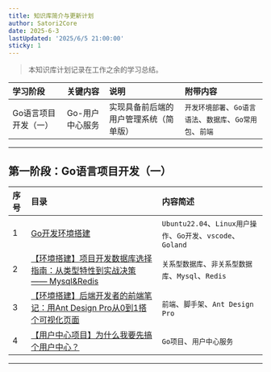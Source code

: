 ```yaml
---
title: 知识库简介与更新计划
author: Satori2Core
date: 2025-6-3
lastUpdated: '2025/6/5 21:00:00'
sticky: 1
---
```


> 本知识库计划记录在工作之余的学习总结。

|学习阶段|关键内容|说明|附带内容|
|:--|:--|:--|:--|
|Go语言项目开发（一）|Go-用户中心服务|实现具备前后端的用户管理系统（简单版）|`开发环境部署`、`Go语言语法`、`数据库`、`Go常用包`、`前端`|


---

## 第一阶段：Go语言项目开发（一）

|序号|目录|内容简述|
|:--|:--|:--|
|1|[Go开发环境搭建](/notes/noteroot/project/Go开发环境搭建)|`Ubuntu22.04`、`Linux用户操作`、`Go开发`、`vscode`、`Goland`|
|2|[【环境搭建】项目开发数据库选择指南：从类型特性到实战决策 —— Mysql&Redis](/notes/noteroot/project/数据库选择策略与安装)|`关系型数据库`、`非关系型数据库`、`Mysql`、`Redis`|
|3|[【环境搭建】后端开发者的前端笔记：用Ant Design Pro从0到1搭个可视化页面](/notes/noteroot/project/AntDesignPro的启动与瘦身)|`前端`、`脚手架`、`Ant Design Pro`|
|4|[【用户中心项目】为什么我要先搞个用户中心？]()|`Go项目`、`用户中心服务`|

---